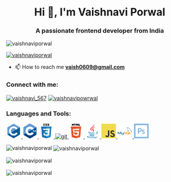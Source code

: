 <h1 align="center">Hi 👋, I'm Vaishnavi Porwal</h1>
<h3 align="center">A passionate frontend developer from India</h3>

<p align="left"> <img src="https://komarev.com/ghpvc/?username=vaishnaviporwal&label=Profile%20views&color=0e75b6&style=flat" alt="vaishnaviporwal" /> </p>

<p align="left"> <a href="https://github.com/ryo-ma/github-profile-trophy"><img src="https://github-profile-trophy.vercel.app/?username=vaishnaviporwal" alt="vaishnaviporwal" /></a> </p>

- 📫 How to reach me **vaish0609@gmail.com**

<h3 align="left">Connect with me:</h3>
<p align="left">
<a href="https://www.codechef.com/users/vaishnavi_567" target="blank"><img align="center" src="https://cdn.jsdelivr.net/npm/simple-icons@3.1.0/icons/codechef.svg" alt="vaishnavi_567" height="30" width="40" /></a>
<a href="https://www.hackerrank.com/vaishnavipowrwal" target="blank"><img align="center" src="https://raw.githubusercontent.com/rahuldkjain/github-profile-readme-generator/master/src/images/icons/Social/hackerrank.svg" alt="vaishnavipowrwal" height="30" width="40" /></a>
</p>

<h3 align="left">Languages and Tools:</h3>
<p align="left"> <a href="https://www.cprogramming.com/" target="_blank" rel="noreferrer"> <img src="https://raw.githubusercontent.com/devicons/devicon/master/icons/c/c-original.svg" alt="c" width="40" height="40"/> </a> <a href="https://www.w3schools.com/cpp/" target="_blank" rel="noreferrer"> <img src="https://raw.githubusercontent.com/devicons/devicon/master/icons/cplusplus/cplusplus-original.svg" alt="cplusplus" width="40" height="40"/> </a> <a href="https://www.w3schools.com/css/" target="_blank" rel="noreferrer"> <img src="https://raw.githubusercontent.com/devicons/devicon/master/icons/css3/css3-original-wordmark.svg" alt="css3" width="40" height="40"/> </a> <a href="https://git-scm.com/" target="_blank" rel="noreferrer"> <img src="https://www.vectorlogo.zone/logos/git-scm/git-scm-icon.svg" alt="git" width="40" height="40"/> </a> <a href="https://www.w3.org/html/" target="_blank" rel="noreferrer"> <img src="https://raw.githubusercontent.com/devicons/devicon/master/icons/html5/html5-original-wordmark.svg" alt="html5" width="40" height="40"/> </a> <a href="https://www.java.com" target="_blank" rel="noreferrer"> <img src="https://raw.githubusercontent.com/devicons/devicon/master/icons/java/java-original.svg" alt="java" width="40" height="40"/> </a> <a href="https://developer.mozilla.org/en-US/docs/Web/JavaScript" target="_blank" rel="noreferrer"> <img src="https://raw.githubusercontent.com/devicons/devicon/master/icons/javascript/javascript-original.svg" alt="javascript" width="40" height="40"/> </a> <a href="https://www.mysql.com/" target="_blank" rel="noreferrer"> <img src="https://raw.githubusercontent.com/devicons/devicon/master/icons/mysql/mysql-original-wordmark.svg" alt="mysql" width="40" height="40"/> </a> <a href="https://www.photoshop.com/en" target="_blank" rel="noreferrer"> <img src="https://raw.githubusercontent.com/devicons/devicon/master/icons/photoshop/photoshop-line.svg" alt="photoshop" width="40" height="40"/> </a> </p>

<p><img align="left" src="https://github-readme-stats.vercel.app/api/top-langs?username=vaishnaviporwal&show_icons=true&locale=en&layout=compact" alt="vaishnaviporwal" /></p>

<p>&nbsp;<img align="center" src="https://github-readme-stats.vercel.app/api?username=vaishnaviporwal&show_icons=true&locale=en" alt="vaishnaviporwal" /></p>

<p><img align="center" src="https://github-readme-streak-stats.herokuapp.com/?user=vaishnaviporwal&" alt="vaishnaviporwal" /></p>
<p><img align="center" src="https://holopin.io/@vaishnaviporwal" alt="vaishnaviporwal" /></p>
